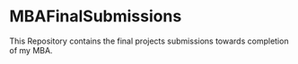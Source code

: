# MBAFinalSubmissions
This Repository contains the final projects submissions towards completion of my MBA.
